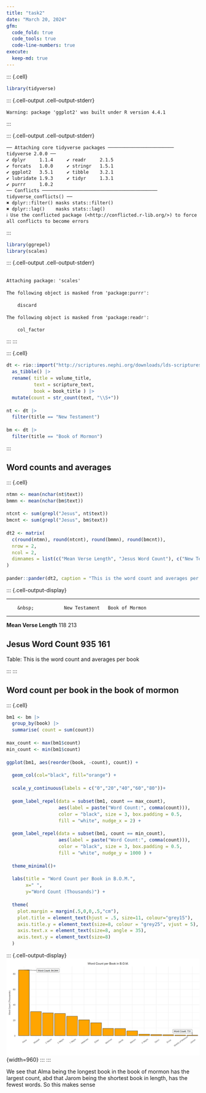 ```yaml
---
title: "task2"
date: "March 20, 2024"
gfm:
  code_fold: true
  code_tools: true
  code-line-numbers: true
execute:
  keep-md: true
---
```



::: {.cell}

```{.r .cell-code}
library(tidyverse)
```

::: {.cell-output .cell-output-stderr}

```
Warning: package 'ggplot2' was built under R version 4.4.1
```


:::

::: {.cell-output .cell-output-stderr}

```
── Attaching core tidyverse packages ──────────────────────── tidyverse 2.0.0 ──
✔ dplyr     1.1.4     ✔ readr     2.1.5
✔ forcats   1.0.0     ✔ stringr   1.5.1
✔ ggplot2   3.5.1     ✔ tibble    3.2.1
✔ lubridate 1.9.3     ✔ tidyr     1.3.1
✔ purrr     1.0.2     
── Conflicts ────────────────────────────────────────── tidyverse_conflicts() ──
✖ dplyr::filter() masks stats::filter()
✖ dplyr::lag()    masks stats::lag()
ℹ Use the conflicted package (<http://conflicted.r-lib.org/>) to force all conflicts to become errors
```


:::

```{.r .cell-code}
library(ggrepel)
library(scales)
```

::: {.cell-output .cell-output-stderr}

```

Attaching package: 'scales'

The following object is masked from 'package:purrr':

    discard

The following object is masked from 'package:readr':

    col_factor
```


:::
:::

::: {.cell}

```{.r .cell-code}
dt <- rio::import("http://scriptures.nephi.org/downloads/lds-scriptures.csv.zip") |> 
  as_tibble() |> 
  rename( title = volume_title,
          text = scripture_text,
          book = book_title ) |> 
  mutate(count = str_count(text, "\\S+"))

nt <- dt |> 
  filter(title == "New Testament")

bm <- dt |> 
  filter(title == "Book of Mormon")
```
:::



## Word counts and averages



::: {.cell}

```{.r .cell-code}
ntmn <- mean(nchar(nt$text))
bmmn <- mean(nchar(bm$text))

ntcnt <- sum(grepl("Jesus", nt$text))
bmcnt <- sum(grepl("Jesus", bm$text))

dt2 <- matrix(
  c(round(ntmn), round(ntcnt), round(bmmn), round(bmcnt)),
  nrow = 2,
  ncol = 2,
  dimnames = list(c("Mean Verse Length", "Jesus Word Count"), c("New Testament", "Book of Mormon"))
)

pander::pander(dt2, caption = "This is the word count and averages per book")
```

::: {.cell-output-display}

--------------------------------------------------------
        &nbsp;           New Testament   Book of Mormon 
----------------------- --------------- ----------------
 **Mean Verse Length**        118             213       

 **Jesus Word Count**         935             161       
--------------------------------------------------------

Table: This is the word count and averages per book


:::
:::


## Word count per book in the book of mormon


::: {.cell}

```{.r .cell-code}
bm1 <- bm |> 
  group_by(book) |> 
  summarise( count = sum(count))

max_count <- max(bm1$count)
min_count <- min(bm1$count)

ggplot(bm1, aes(reorder(book, -count), count)) + 
  
  geom_col(col="black", fill="orange") +
  
  scale_y_continuous(labels = c("0","20","40","60","80"))+
  
  geom_label_repel(data = subset(bm1, count == max_count), 
                   aes(label = paste("Word Count:", comma(count))), 
                   color = "black", size = 3, box.padding = 0.5, 
                   fill = "white", nudge_x = 2) +
  
  geom_label_repel(data = subset(bm1, count == min_count), 
                   aes(label = paste("Word Count:", comma(count))), 
                   color = "black", size = 3, box.padding = 0.5, 
                   fill = "white", nudge_y = 1000 ) +
  
  theme_minimal()+
  
  labs(title = "Word Count per Book in B.O.M.",
       x=" ",
       y="Word Count (Thousands)") +
  
  theme(
    plot.margin = margin(.5,0,0,.5,"cm"),
    plot.title = element_text(hjust = .5, size=11, colour="grey15"),
    axis.title.y = element_text(size=8, colour = "grey25", vjust = 5),
    axis.text.x = element_text(size=8, angle = 35),
    axis.text.y = element_text(size=8)
  )
```

::: {.cell-output-display}
![](book-of-mormon-count_files/figure-html/unnamed-chunk-4-1.png){width=960}
:::
:::


We see that Alma being the longest book in the book of mormon has the largest count, abd that Jarom being the shortest book in length, has the fewest words. So this makes sense
